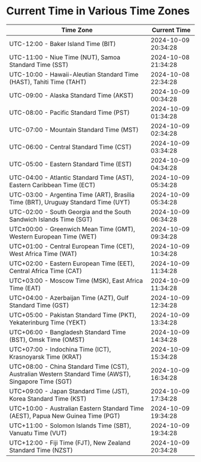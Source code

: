 # Current Time in Various Time Zones

| Time Zone | Current Time |
|-----------|--------------|
| UTC-12:00 - Baker Island Time (BIT) | 2024-10-09 20:34:28 |
| UTC-11:00 - Niue Time (NUT), Samoa Standard Time (SST) | 2024-10-08 21:34:28 |
| UTC-10:00 - Hawaii-Aleutian Standard Time (HAST), Tahiti Time (TAHT) | 2024-10-08 22:34:28 |
| UTC-09:00 - Alaska Standard Time (AKST) | 2024-10-09 00:34:28 |
| UTC-08:00 - Pacific Standard Time (PST) | 2024-10-09 01:34:28 |
| UTC-07:00 - Mountain Standard Time (MST) | 2024-10-09 02:34:28 |
| UTC-06:00 - Central Standard Time (CST) | 2024-10-09 03:34:28 |
| UTC-05:00 - Eastern Standard Time (EST) | 2024-10-09 04:34:28 |
| UTC-04:00 - Atlantic Standard Time (AST), Eastern Caribbean Time (ECT) | 2024-10-09 05:34:28 |
| UTC-03:00 - Argentina Time (ART), Brasília Time (BRT), Uruguay Standard Time (UYT) | 2024-10-09 05:34:28 |
| UTC-02:00 - South Georgia and the South Sandwich Islands Time (SGT) | 2024-10-09 06:34:28 |
| UTC±00:00 - Greenwich Mean Time (GMT), Western European Time (WET) | 2024-10-09 09:34:28 |
| UTC+01:00 - Central European Time (CET), West Africa Time (WAT) | 2024-10-09 10:34:28 |
| UTC+02:00 - Eastern European Time (EET), Central Africa Time (CAT) | 2024-10-09 11:34:28 |
| UTC+03:00 - Moscow Time (MSK), East Africa Time (EAT) | 2024-10-09 11:34:28 |
| UTC+04:00 - Azerbaijan Time (AZT), Gulf Standard Time (GST) | 2024-10-09 12:34:28 |
| UTC+05:00 - Pakistan Standard Time (PKT), Yekaterinburg Time (YEKT) | 2024-10-09 13:34:28 |
| UTC+06:00 - Bangladesh Standard Time (BST), Omsk Time (OMST) | 2024-10-09 14:34:28 |
| UTC+07:00 - Indochina Time (ICT), Krasnoyarsk Time (KRAT) | 2024-10-09 15:34:28 |
| UTC+08:00 - China Standard Time (CST), Australian Western Standard Time (AWST), Singapore Time (SGT) | 2024-10-09 16:34:28 |
| UTC+09:00 - Japan Standard Time (JST), Korea Standard Time (KST) | 2024-10-09 17:34:28 |
| UTC+10:00 - Australian Eastern Standard Time (AEST), Papua New Guinea Time (PGT) | 2024-10-09 19:34:28 |
| UTC+11:00 - Solomon Islands Time (SBT), Vanuatu Time (VUT) | 2024-10-09 19:34:28 |
| UTC+12:00 - Fiji Time (FJT), New Zealand Standard Time (NZST) | 2024-10-09 20:34:28 |
